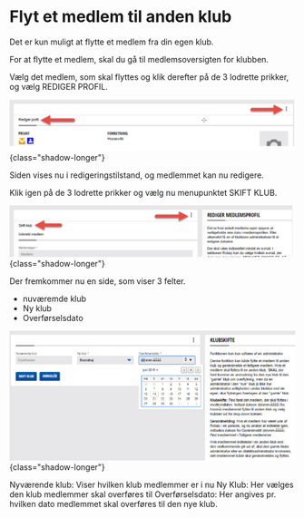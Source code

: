 # Flyt et medlem til anden klub

Det er kun muligt at flytte et medlem fra din egen klub.

For at flytte et medlem, skal du gå til medlemsoversigten for klubben.

Vælg det medlem, som skal flyttes og klik derefter på de 3 lodrette prikker, og vælg REDIGER PROFIL.

![Flyt medlem](images/flytmedlem001.jpg){class="shadow-longer"}

Siden vises nu i redigeringstilstand, og medlemmet kan nu redigere.

Klik igen på de 3 lodrette prikker og vælg nu menupunktet SKIFT KLUB.

![Flyt medlem](images/flytmedlem002.jpg){class="shadow-longer"}

Der fremkommer nu en side, som viser 3 felter.

- nuværemde klub
- Ny klub
- Overførselsdato

![Flyt medlem](images/flytmedlem003.jpg){class="shadow-longer"}

Nyværende klub: Viser hvilken klub medlemmer er i nu
Ny Klub: Her vælges den klub medlemmer skal overføres til 
Overførselsdato: Her angives pr. hvilken dato medlemmet skal overføres til den nye klub.